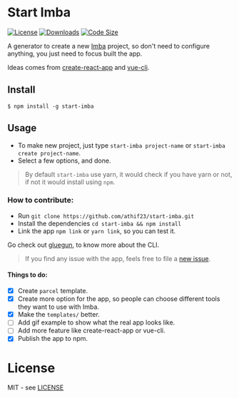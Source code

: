 # Start Imba

[![License](https://img.shields.io/github/license/athif23/start-imba?style=flat-square)](https://github.com/athif23/start-imba/blob/master/LICENSE) [![Downloads](https://img.shields.io/npm/dm/start-imba?style=flat-square)](https://www.npmjs.com/package/start-imba) [![Code Size](https://img.shields.io/github/languages/code-size/athif23/start-imba?style=flat-square)](https://github.com/athif23/start-imba/)

A generator to create a new [Imba](https://github.com/imba/imba) project, so don't need to configure anything, you just need to focus built the app.

Ideas comes from [create-react-app](https://github.com/facebook/create-react-app) and [vue-cli](https://github.com/vuejs/vue-cli).

## Install
```
$ npm install -g start-imba
```

## Usage

- To make new project, just type `start-imba project-name` or `start-imba create project-name`.
- Select a few options, and done.


> By default `start-imba` use yarn, it would check if you have yarn or not, if not it would install using `npm`.

### How to contribute:

- Run `git clone https://github.com/athif23/start-imba.git`
- Install the dependencies `cd start-imba && npm install`
- Link the app `npm link` or `yarn link`, so you can test it.

Go check out [gluegun](https://infinitered.github.io/gluegun/), to know more about the CLI.

> If you find any issue with the app, feels free to file a [new issue](https://github.com/athif23/start-imba/issues?q=is%3Aissue+is%3Aopen+sort%3Aupdated-desc).

#### Things to do:

- [x] Create `parcel` template.
- [x] Create more option for the app, so people can choose different tools they want to use with Imba.
- [x] Make the `templates/` better.
- [ ] Add gif example to show what the real app looks like.
- [ ] Add more feature like create-react-app or vue-cli.
- [x] Publish the app to npm.

# License

MIT - see [LICENSE](LICENSE)
